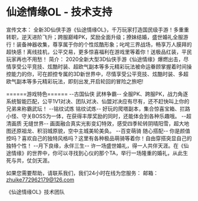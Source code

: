 # 仙途情缘OL - 技术支持
宣传文本：
全新3D仙侠手游《仙途情缘OL》，千万玩家打造国民级手游！多重重转职，逆天进阶飞升；跨服巅峰PK，奖励全面升级；撩妹结婚，盛世婚礼全服游行！装备神器收集，尊享属于你的个性炫酷形象；叱咤三界战场，畅享万人膜拜的超快感！离线挂机，公平交易，更多惊喜福利在游戏里等着你！送极品红装，平民玩家再也不用愁！
简介：
2020全新大型3D仙侠手游《仙途情缘》爆燃出击，尽情享受公平竞技、炫酷时装、超欧气副本等多元精彩玩法被命运眷顾掌握着时间操控能力的你，可在颜控专属的3D新世界中，尽情享受公平竞技、炫酷时装、多超欧气副本等多元精彩玩法，即刻出发,开启轮回的冒险之旅吧!


======游戏特色======
--古国仙侠 武林争霸--
全服PK、跨服PK，战力角逐系统智能匹配，公平1V1对决、团队对决、仙盟对决应有尽有，还不赶快叫上你的兄弟来称霸武坛！
--铭纹试炼 铭纹试炼-- 好玩的爬塔副本，集合惊喜宝箱、拦路小怪、守关BOSS为一体，在获得丰厚奖励的同时，还能体会到各种乐趣哦。
--超清画质 无缝世界-- 画面融合真实光影变幻特效，感受四季轮转阴晴阳雪，超大地图还原祖龙、积羽城原貌，空中主城美轮美奂。
--百变萌骑 随心搭配--
你是颜值控吗？喜欢自己的独特风格吗？这里有各种极品萌骑等着你！自由穿搭突显自己的独特个性！
--月下良缘，永伴三生-- 许一场盛世婚礼，得一人共伴天涯。在《仙途情缘》的世界中，你可以寻找到心仪的那个TA，举行一场隆重的婚礼，从此生死与共，仗剑天涯。

如果您需要帮助，请联系我们，我们24小时在线为您服务：
邮箱： zhuike772962179@126.com

《仙途情缘OL》技术团队

